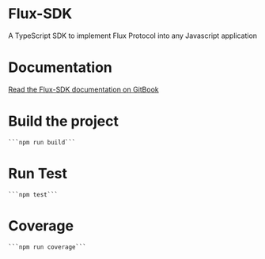 # Flux-SDK

A TypeScript SDK to implement Flux Protocol into any Javascript application

# Documentation

[Read the Flux-SDK documentation on GitBook](https://fluxprotocol.gitbook.io/)

# Build the project

    ```npm run build```

# Run Test

    ```npm test```

# Coverage

    ```npm run coverage```
